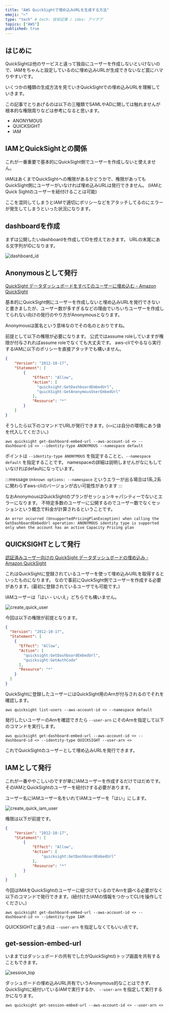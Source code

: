 ```yaml
---
title: "AWS QuickSightで埋め込みURLを生成する方法"
emoji: "✂️"
type: "tech" # tech: 技術記事 / idea: アイデア
topics: ["AWS"]
published: true
---
```


## はじめに

QuickSightは他のサービスと違って独自にユーザーを作成しないといけないので、IAMをちゃんと設定しているのに埋め込みURLが生成できないなど罠にハマりやすいです。

いくつかの種類の生成方法を見ていきQuickSightでの埋め込みURLを理解していきます。

この記事でとりあげるのは以下の三種類でSAMLやADに関しては触れませんが根本的な権限周りなどは参考になると思います。

- ANONYMOUS
- QUICKSIGHT
- IAM

## IAMとQuickSightとの関係

これが一番重要で基本的にQuickSight側でユーザーを作成しないと使えません。

IAMはあくまでQuickSightへの権限があるかどうかで、権限があってもQuickSight側にユーザーがいなければ埋め込みURLは発行できません。
(IAMとQuick Sightのユーザーを紐付けることは可能)

ここを混同してしまうとIAMで適切にポリシーなどをアタッチしてるのにエラーが発生してしまうといった状況になります。

## dashboardを作成

まずは公開したいdashboardを作成してIDを控えておきます。
URLの末尾にある文字列がIDになります。

![dashboard_id](https://github.com/wim-web/my_zenn/blob/master/image/aws_quick_sight_how_to_create_embed_url/dashboard_id.png?raw=true)

## Anonymousとして発行

[QuickSight データダッシュボードをすべてのユーザーに埋め込む - Amazon QuickSight](https://docs.aws.amazon.com/ja_jp/quicksight/latest/user/embedded-analytics-dashboards-for-everyone.html)

基本的にQuickSight側にユーザーを作成しないと埋め込みURLを発行できないと書きましたが、ユーザー数が多すぎるなどの理由でいちいちユーザーを作成してられない向けの発行のやり方がAnonymousとなります。

Anonymousは匿名という意味なのでその名のとおりですね。

前提として以下の権限が必要になります。
公式ではassume roleしていますが権限が付与されればassume roleでなくても大丈夫です。
aws-cliでやるなら実行するIAMに以下のポリシーを直接アタッチでも構いません。

```json
{
    "Version": "2012-10-17",
    "Statement": [
        {
            "Effect": "Allow",
            "Action": [
              "quicksight:GetDashboardEmbedUrl",
              "quickSight:GetAnonymousUserEmbedUrl"
            ],
            "Resource": "*"
        }
    ]
}
```

そうしたら以下のコマンドでURLが発行できます。(`<>`には自分の環境にあう値を代入してください。)

```
aws quicksight get-dashboard-embed-url --aws-account-id <> --dashboard-id <> --identity-type ANONYMOUS --namespace default
```

ポイントは `--identity-type ANONYMOUS` を指定することと、`--namespace default` を指定することです。
namespaceの詳細は説明しませんがなにもしていなければdefaultになっています。

:::message
`Unknown options: --namespace` というエラーが出る場合は1系,2系に関わらずaws-cliのバージョンが古い可能性があります
:::

なおAnonymousはQuickSightのプランがセッションキャパシティーでないとエラーになります。
不特定多数のユーザーに公開するのでユーザー数でなくセッションという概念で料金が計算されるということです。

```
An error occurred (UnsupportedPricingPlanException) when calling the GetDashboardEmbedUrl operation: ANONYMOUS identity type is supported only when the account has an active Capacity Pricing plan
```

## QUICKSIGHTとして発行

[認証済みユーザー向けの QuickSight データダッシュボードの埋め込み - Amazon QuickSight](https://docs.aws.amazon.com/ja_jp/quicksight/latest/user/embedded-analytics-dashboards-for-authenticated-users.html)

これはQuickSightに登録されているユーザーを使って埋め込みURLを取得するといったものになります。
なので事前にQuickSight側でユーザーを作成する必要があります。(最初に登録されているユーザでも可能です。)

IAMユーザーは「はい・いいえ」どちらでも構いません。

![create_quick_user](https://github.com/wim-web/my_zenn/blob/master/image/aws_quick_sight_how_to_create_embed_url/create_quick_user.png?raw=true)

今回は以下の権限が前提となります。

```json
{
  "Version": "2012-10-17",
  "Statement": [
    {
      "Effect": "Allow",
      "Action": [
        "quicksight:GetDashboardEmbedUrl",
        "quicksight:GetAuthCode"
      ],
      "Resource": "*"
    }
  ]
}
```

QuickSightに登録したユーザーにはQuickSight用のArnが付与されるのでそれを確認します。

```
aws quicksight list-users --aws-account-id <> --namespace default
```

発行したいユーザーのArnを確認できたら `--user-arn` にそのArnを指定して以下のコマンドを実行します。

```
aws quicksight get-dashboard-embed-url --aws-account-id <> --dashboard-id <> --identity-type QUICKSIGHT --user-arn <>
```

これでQuickSightのユーザーとして埋め込みURLを発行できます。

## IAMとして発行

これが一番ややこしいのですが単にIAMユーザーを作成するだけではだめです。そのIAMとQuickSightのユーザーを紐付けする必要があります。

ユーザー名にIAMユーザー名をいれてIAMユーザーを「はい」にします。

![create_quick_iam_user](https://github.com/wim-web/my_zenn/blob/master/image/aws_quick_sight_how_to_create_embed_url/create_quick_iam_user.png?raw=true)

権限は以下が前提です。

```json
{
    "Version": "2012-10-17",
    "Statement": [
        {
            "Effect": "Allow",
            "Action": [
                "quicksight:GetDashboardEmbedUrl"
            ],
            "Resource": "*"
        }
    ]
}
```

今回はIMAをQuickSightのユーザーに紐づけているのでArnを調べる必要がなく以下のコマンドで発行できます。(紐付けたIAMの情報をつかってCLIを操作してください。)

```
aws quicksight get-dashboard-embed-url --aws-account-id <> --dashboard-id <> --identity-type IAM
```

QUICKSIGHTと違う点は `--user-arn` を指定しなくてもいい点です。

## get-session-embed-url

いままではダッシュボードの共有でしたがQuickSightのトップ画面を共有することもできます。

![session_top](https://github.com/wim-web/my_zenn/blob/master/image/aws_quick_sight_how_to_create_embed_url/session_top.png?raw=true)

ダッシュボードの埋め込みURL共有でいうAnonymous的なことはできず、QuickSightに紐付いているIAMで実行するか、 `--user-arn` を指定して実行するかになります。

```
aws quicksight get-session-embed-url --aws-account-id <> --user-arn <>
```
